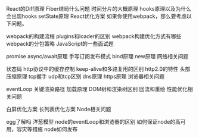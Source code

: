 React的Diff原理
Fiber结局什么问题
时间分片的大概原理
hooks原理以及为什么会出现hooks
setState原理
React优化方案
如果你使用webpack，那么要考虑以下问题。

webpack的构建流程
plugins和loader的区别
webpack构建优化方式有哪些
webpack的分包策略
JavaScript的一些面试题

promise
async/await原理
手写订阅发布模式
bind原理
new原理
网络相关问题

状态码
http协议中的缓存控制
keep-alive和多路复用的区别
http2.0的特性
头部压缩原理
tcp握手
udp和tcp区别
dns原理
https原理
浏览器相关问题

eventLoop
关键渲染路径
加载原理
DOM树和渲染树区别
回流和重绘
性能优化相关问题

白屏优化方案
长列表优化方案
Node相关问题

egg了解吗
洋葱模型
node的eventLoop和浏览器的区别
如何保证node的高可用，容灾等措施
node如何发布